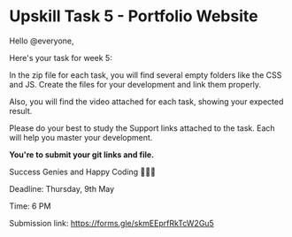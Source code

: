 # Upskill Task 5 - Portfolio Website

Hello @everyone,

Here's your task for week 5:

In the zip file for each task, you will find several empty folders like the CSS and JS. Create the files for your development and link them properly.

Also, you will find the video attached for each task, showing your expected result.

Please do your best to study the Support links attached to the task. Each will help you master your development. 

**You're to submit your git links and file.**

Success Genies and Happy Coding 💪🏻✨

Deadline: Thursday, 9th May

Time: 6 PM

Submission link: https://forms.gle/skmEEprfRkTcW2Gu5
